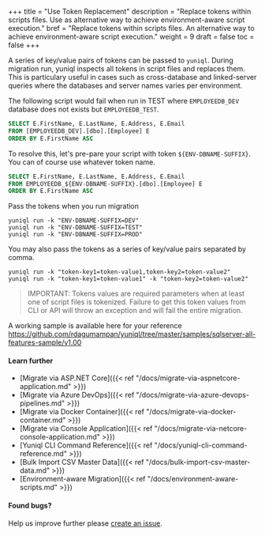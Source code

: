 +++
title = "Use Token Replacement"
description = "Replace tokens within scripts files. Use as alternative way to achieve environment-aware script execution."
bref = "Replace tokens within scripts files. An alternative way to achieve environment-aware script execution."
weight = 9
draft = false
toc = false
+++

A series of key/value pairs of tokens can be passed to `yuniql`. During migration run, yuniql inspects all tokens in script files and replaces them. This is particulary useful in cases such as cross-database and linked-server queries where the databases and server names varies per environment.

The following script would fail when run in TEST where `EMPLOYEEDB_DEV` database does not exists but `EMPLOYEEDB_TEST`.
```sql
SELECT E.FirstName, E.LastName, E.Address, E.Email 
FROM [EMPLOYEEDB_DEV].[dbo].[Employee] E 
ORDER BY E.FirstName ASC
```

To resolve this, let's pre-pare your script with token `${ENV-DBNAME-SUFFIX}`. You can of course use whatever token name.
```sql
SELECT E.FirstName, E.LastName, E.Address, E.Email 
FROM EMPLOYEEDB_${ENV-DBNAME-SUFFIX}.[dbo].[Employee] E 
ORDER BY E.FirstName ASC
```

Pass the tokens when you run migration

```shell
yuniql run -k "ENV-DBNAME-SUFFIX=DEV"
yuniql run -k "ENV-DBNAME-SUFFIX=TEST"
yuniql run -k "ENV-DBNAME-SUFFIX=PROD"
```

You may also pass the tokens as a series of key/value pairs separated by comma. 

```shell
yuniql run -k "token-key1=token-value1,token-key2=token-value2"
yuniql run -k "token-key1=token-value1" -k "token-key2=token-value2"
```

> IMPORTANT: Tokens values are required parameters when at least one of script files is tokenized. Failure to get this token values from CLI or API will throw an exception and will fail the entire migration.

A working sample is available here for your reference
https://github.com/rdagumampan/yuniql/tree/master/samples/sqlserver-all-features-sample/v1.00

#### Learn further

* [Migrate via ASP.NET Core]({{< ref "/docs/migrate-via-aspnetcore-application.md" >}})
* [Migrate via Azure DevOps]({{< ref "/docs/migrate-via-azure-devops-pipelines.md" >}})
* [Migrate via Docker Container]({{< ref "/docs/migrate-via-docker-container.md" >}})
* [Migrate via Console Application]({{< ref "/docs/migrate-via-netcore-console-application.md" >}})
* [Yuniql CLI Command Reference]({{< ref "/docs/yuniql-cli-command-reference.md" >}})
* [Bulk Import CSV Master Data]({{< ref "/docs/bulk-import-csv-master-data.md" >}})
* [Environment-aware Migration]({{< ref "/docs/environment-aware-scripts.md" >}})

#### Found bugs?

Help us improve further please [create an issue](https://github.com/rdagumampan/yuniql/issues/new).